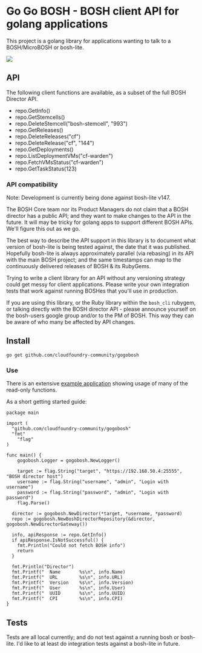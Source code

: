 # Go Go BOSH - BOSH client API for golang applications

This project is a golang library for applications wanting to talk to a BOSH/MicroBOSH or bosh-lite.

<a href='http://www.babygopher.com'><img src='https://raw2.github.com/drnic/babygopher-site/gh-pages/images/babygopher-badge.png' ></a>

## API

The following client functions are available, as a subset of the full BOSH Director API.

* repo.GetInfo()
* repo.GetStemcells()
* repo.DeleteStemcell("bosh-stemcell", "993")
* repo.GetReleases()
* repo.DeleteReleases("cf")
* repo.DeleteRelease("cf", "144")
* repo.GetDeployments()
* repo.ListDeploymentVMs("cf-warden")
* repo.FetchVMsStatus("cf-warden")
* repo.GetTaskStatus(123)

### API compatibility

Note: Development is currently being done against bosh-lite v147.

The BOSH Core team nor its Product Managers do not claim that a BOSH director has a public API; and they want to make changes to the API in the future. It will may be tricky for golang apps to support different BOSH APIs. We'll figure this out as we go.

The best way to describe the API support in this library is to document what version of bosh-lite is being tested against, the date that it was published. Hopefully bosh-lite is always approximately parallel (via rebasing) in its API with the main BOSH project; and the same timestamps can map to the continuously delivered releases of BOSH & its RubyGems.

Trying to write a client library for an API without any versioning strategy could get messy for client applications. Please write your own integration tests that work against running BOSHes that you'll use in production.

If you are using this library, or the Ruby library within the `bosh_cli` rubygem, or talking directly with the BOSH director API - please announce yourself on the bosh-users google group and/or to the PM of BOSH. This way they can be aware of who many be affected by API changes.

## Install

```
go get github.com/cloudfoundry-community/gogobosh
````

### Use

There is an extensive [example application](https://github.com/cloudfoundry-community/gogobosh/blob/master/example/bosh-lite-example.go) showing usage of many of the read-only functions.

As a short getting started guide:

``` golang
package main

import (
  "github.com/cloudfoundry-community/gogobosh"
  "fmt"
	"flag"
)

func main() {
	gogobosh.Logger = gogobosh.NewLogger()

	target := flag.String("target", "https://192.168.50.4:25555", "BOSH director host")
	username := flag.String("username", "admin", "Login with username")
	password := flag.String("password", "admin", "Login with password")
	flag.Parse()

  director := gogobosh.NewDirector(*target, *username, *password)
  repo := gogobosh.NewBoshDirectorRepository(&director, gogobosh.NewDirectorGateway())

  info, apiResponse := repo.GetInfo()
  if apiResponse.IsNotSuccessful() {
    fmt.Println("Could not fetch BOSH info")
    return
  }

  fmt.Println("Director")
  fmt.Printf("  Name       %s\n", info.Name)
  fmt.Printf("  URL        %s\n", info.URL)
  fmt.Printf("  Version    %s\n", info.Version)
  fmt.Printf("  User       %s\n", info.User)
  fmt.Printf("  UUID       %s\n", info.UUID)
  fmt.Printf("  CPI        %s\n", info.CPI)
}
```

## Tests

Tests are all local currently; and do not test against a running bosh or bosh-lite. I'd like to at least do integration tests against a bosh-lite in future.
